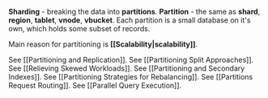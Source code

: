 **Sharding** - breaking the data into **partitions**.
**Partition** - the same as **shard**, **region**, **tablet**, **vnode**, **vbucket**. Each partition is a small database on it's own, which holds some subset of records.

Main reason for partitioning is **[[Scalability|scalability]]**.

See [[Partitioning and Replication]].
See [[Partitioning Split Approaches]].
See [[Relieving Skewed Workloads]].
See [[Partitioning and Secondary Indexes]].
See [[Partitioning Strategies for Rebalancing]].
See [[Partitions Request Routing]].
See [[Parallel Query Execution]].